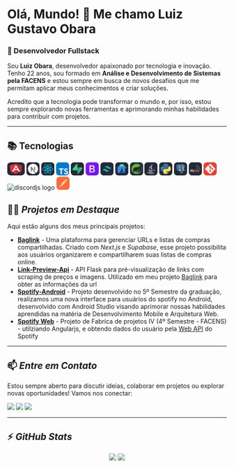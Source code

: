 # Olá, Mundo! 👋 Me chamo Luiz Gustavo Obara

### 🚀 Desenvolvedor Fullstack

Sou **Luiz Obara**, desenvolvedor apaixonado por tecnologia e inovação. Tenho 22 anos, sou formado em **Análise e Desenvolvimento de Sistemas pela FACENS** e estou sempre em busca de novos desafios que me permitam aplicar meus conhecimentos e criar soluções.

Acredito que a tecnologia pode transformar o mundo e, por isso, estou sempre explorando novas ferramentas e aprimorando minhas habilidades para contribuir com projetos.

---

## 📚 **Tecnologias**

<div align="left">
  <!-- Se você está procurando pelos icones de skills você encontra aqui -> https://github.com/tandpfun/skill-icons -->
  <img src="https://github.com/tandpfun/skill-icons/raw/main/icons/Angular-Dark.svg" height="30" width="40" alt="angular logo"  />
  <img src="https://github.com/tandpfun/skill-icons/raw/main/icons/NextJS-Dark.svg" height="30" alt="nextjs logo"  />
  <img src="https://github.com/tandpfun/skill-icons/raw/main/icons/React-Dark.svg" height="30" alt="react logo"  />
  <img src="https://github.com/tandpfun/skill-icons/raw/main/icons/TypeScript.svg" height="30" alt="typescript logo"  />
  <img src="https://github.com/tandpfun/skill-icons/raw/main/icons/Supabase-Dark.svg" height="30" alt="supabase logo"  />
  <img src="https://github.com/tandpfun/skill-icons/raw/main/icons/Bootstrap.svg" height="30" alt="bootstrap logo"  />
  <img src="https://github.com/tandpfun/skill-icons/raw/main/icons/TailwindCSS-Dark.svg" height="30" alt="tailwindcss logo"  />
  <img src="https://github.com/tandpfun/skill-icons/raw/main/icons/AndroidStudio-Dark.svg" height="30" alt="android studio logo"  />
  <img src="https://github.com/tandpfun/skill-icons/raw/main/icons/Spring-Dark.svg" height="30" alt="spring logo"  />
  <img src="https://github.com/tandpfun/skill-icons/raw/main/icons/Java-Dark.svg" height="30" alt="java logo"  />
  <img src="https://github.com/tandpfun/skill-icons/raw/main/icons/Python-Dark.svg" height="30" alt="python logo"  />
  <img src="https://github.com/tandpfun/skill-icons/raw/main/icons/PostgreSQL-Dark.svg" height="30" alt="postgresql logo"  />
  <img src="https://github.com/tandpfun/skill-icons/raw/main/icons/MySQL-Dark.svg" height="30" alt="mysql logo"  />
  <img src="https://github.com/tandpfun/skill-icons/raw/main/icons/Git.svg" height="30" alt="git logo"  />
  <img src="https://github.com/tandpfun/skill-icons/raw/main/icons/DiscordJS-Dark.svg" height="30" alt="discordjs logo"  />
  <img src="https://github.com/tandpfun/skill-icons/raw/main/icons/Postman.svg" height="30" alt="postman logo"  />
</div>

## 👨‍💻 *Projetos em Destaque*

Aqui estão alguns dos meus principais projetos:

- **[Baglink](https://github.com/GustavoObara/baglink)** - Uma plataforma para gerenciar URLs e listas de compras compartilhadas. Criado com *Next.js* e *Supabase*, esse projeto possibilita aos usuários organizarem e compartilharem suas listas de compras online.
- **[Link-Preview-Api](https://github.com/GustavoObara/link-preview-api)** - API Flask para pré-visualização de links com scraping de preços e imagens. Utilizado em meu projeto [Baglink](https://github.com/GustavoObara/baglink/blob/main/components/link-preview-row.tsx) para obter as informações da url
- **[Spotify-Android](https://github.com/GustavoObara/Spotify-Android)** - Projeto desenvolvido no 5º Semestre da graduação, realizamos uma nova interface para usuários do spotify no Android, desenvolvido com Android Studio visando aprimorar nossas habilidades aprendidas na matéria de Desenvolvimento Mobile e Arquitetura Web.
- **[Spotify Web](https://github.com/GustavoObara/spotify)** - Projeto de Fabrica de projetos IV (4º Semestre - FACENS) - utilziando Angularjs, e obtendo dados do usuário pela [Web API](https://developer.spotify.com/documentation/web-api) do Spotify

---

## 📫 *Entre em Contato*

Estou sempre aberto para discutir ideias, colaborar em projetos ou explorar novas oportunidades! Vamos nos conectar:

<div>
  <a href="https://instagram.com/luizobara" target="_blank"><img src="https://img.shields.io/badge/-Instagram-%23E4405F?style=for-the-badge&logo=instagram&logoColor=white" target="_blank"></a>
  <a href="https://www.linkedin.com/in/luiz-obara-544945218/" target="_blank"><img src="https://img.shields.io/badge/-LinkedIn-%230077B5?style=for-the-badge&logo=linkedin&logoColor=white" target="_blank"></a>
  <a href="mailto:luizobara@gmail.com"><img src="https://img.shields.io/badge/-Gmail-%23333?style=for-the-badge&logo=gmail&logoColor=white" target="_blank"></a>
</div>

---

## ⚡ *GitHub Stats*

<div align="center">
    <img height="150em" src="https://github-readme-stats.vercel.app/api?username=GustavoObara&show_icons=true&theme=gotham&include_all_commits=true&count_private=true"/>
    <img height="150em" src="https://github-readme-stats.vercel.app/api/top-langs/?username=GustavoObara&layout=compact&theme=gotham"/>
</div>
